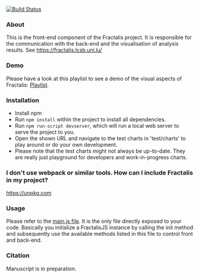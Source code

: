 [![Build Status](https://git-r3lab.uni.lu/sascha.herzinger/fractal.js/badges/master/build.svg)](https://git-r3lab.uni.lu/sascha.herzinger/fractal.js/builds/)

### About
This is the front-end component of the Fractalis project. It is responsible for the communication with the back-end and the visualisation of analysis results. See https://fractalis.lcsb.uni.lu/

### Demo
Please have a look at this playlist to see a demo of the visual aspects of Fractalis: [Playlist](https://www.youtube.com/playlist?list=PLNvp9GB9uBmH1NNAf-qTyj_jN2aCPISFU).

### Installation
- Install npm
- Run `npm install` within the project to install all dependencies.
- Run `npm run-script devserver`, which will run a local web server to serve the project to you.
- Open the shown URL and navigate to the test charts in 'test/charts' to play around or do your own development.
- Please note that the test charts might not always be up-to-date. They are really just playground for developers and work-in-progress charts.

### I don't use webpack or similar tools. How can I include Fractalis in my project?
https://unpkg.com

### Usage
Please refer to the [main.js file](https://git-r3lab.uni.lu/Fractalis/fractal.js/blob/master/src/main.js). It is the only file directly exposed to your code.
Basically you initialize a FractalisJS instance by calling the init method and subsequently use the available methods listed in this file to control front and back-end.

### Citation
Manuscript is in preparation.
